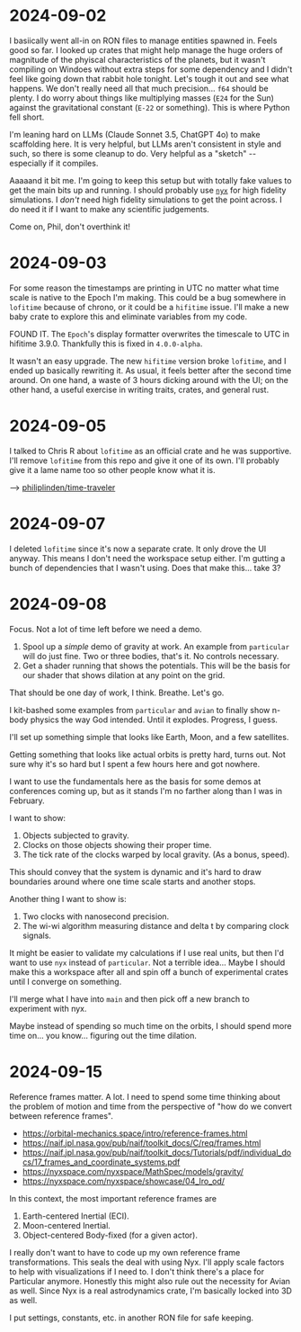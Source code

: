 # 2024-09-02
I basiically went all-in on RON files to manage entities spawned in. Feels good
so far. I looked up crates that might help manage the huge orders of magnitude
of the phyiscal characteristics of the planets, but it wasn't compiling on
Windoes without extra steps for some dependency and I didn't feel like going
down that rabbit hole tonight. Let's tough it out and see what happens. We don't
really need all that much precision... `f64` should be plenty. I do worry about
things like multiplying masses (`E24` for the Sun) against the gravitational
constant (`E-22` or something). This is where Python fell short.

I'm leaning hard on LLMs (Claude Sonnet 3.5, ChatGPT 4o) to make scaffolding
here. It is very helpful, but LLMs aren't consistent in style and such, so there
is some cleanup to do. Very helpful as a "sketch" -- especially if it compiles.

Aaaaand it bit me. I'm going to keep this setup but with totally fake values to
get the main bits up and running. I should probably use
[`nyx`](https://github.com/nyx-space/nyx/tree/master/examples/04_lro_od) for
high fidelity simulations. I _don't_ need high fidelity simulations to get the
point across. I do need it if I want to make any scientific judgements.

Come on, Phil, don't overthink it!

# 2024-09-03
For some reason the timestamps are printing in UTC no matter what time scale is
native to the Epoch I'm making. This could be a bug somewhere in `lofitime`
because of chrono, or it could be a `hifitime` issue. I'll make a new baby crate
to explore this and eliminate variables from my code.

FOUND IT. The `Epoch`'s display formatter overwrites the timescale to UTC in
hifitime 3.9.0. Thankfully this is fixed in `4.0.0-alpha`.

It wasn't an easy upgrade. The new `hifitime` version broke `lofitime`, and I
ended up basically rewriting it. As usual, it feels better after the second time
around. On one hand, a waste of 3 hours dicking around with the UI; on the other
hand, a useful exercise in writing traits, crates, and general rust.

# 2024-09-05
I talked to Chris R about `lofitime` as an official crate and he was supportive.
I'll remove `lofitime` from this repo and give it one of its own. I'll probably
give it a lame name too so other people know what it is.

--> [philiplinden/time-traveler](https://github.com/philiplinden/time-traveler)

# 2024-09-07
I deleted `lofitime` since it's now a separate crate. It only drove the UI
anyway. This means I don't need the workspace setup either. I'm gutting a bunch
of dependencies that I wasn't using. Does that make this... take 3?

# 2024-09-08
Focus. Not a lot of time left before we need a demo.
1. Spool up a _simple_ demo of gravity at work. An example from `particular`
   will do just fine. Two or three bodies, that's it. No controls necessary.
2. Get a shader running that shows the potentials. This will be the basis for
   our shader that shows dilation at any point on the grid.

That should be one day of work, I think. Breathe. Let's go.

I kit-bashed some examples from `particular` and `avian` to finally show n-body
physics the way God intended. Until it explodes. Progress, I guess.

I'll set up something simple that looks like Earth, Moon, and a few satellites.

Getting something that looks like actual orbits is pretty hard, turns out. Not
sure why it's so hard but I spent a few hours here and got nowhere.

I want to use the fundamentals here as the basis for some demos at conferences
coming up, but as it stands I'm no farther along than I was in February.

I want to show:
1. Objects subjected to gravity.
2. Clocks on those objects showing their proper time.
3. The tick rate of the clocks warped by local gravity. (As a bonus, speed).

This should convey that the system is dynamic and it's hard to draw boundaries
around where one time scale starts and another stops.

Another thing I want to show is:
1. Two clocks with nanosecond precision.
2. The wi-wi algorithm measuring distance and delta t by comparing clock
   signals.

It might be easier to validate my calculations if I use real units, but then I'd
want to use `nyx` instead of `particular`. Not a terrible idea... Maybe I should
make this a workspace after all and spin off a bunch of experimental crates
until I converge on something.

I'll merge what I have into `main` and then pick off a new branch to experiment
with nyx.

Maybe instead of spending so much time on the orbits, I should spend more time
on... you know... figuring out the time dilation.

# 2024-09-15
Reference frames matter. A lot. I need to spend some time thinking about the
problem of motion and time from the perspective of "how do we convert between
reference frames". 

- https://orbital-mechanics.space/intro/reference-frames.html
- https://naif.jpl.nasa.gov/pub/naif/toolkit_docs/C/req/frames.html
- https://naif.jpl.nasa.gov/pub/naif/toolkit_docs/Tutorials/pdf/individual_docs/17_frames_and_coordinate_systems.pdf
- https://nyxspace.com/nyxspace/MathSpec/models/gravity/
- https://nyxspace.com/nyxspace/showcase/04_lro_od/

In this context, the most important reference frames are
1. Earth-centered Inertial (ECI).
2. Moon-centered Inertial.
3. Object-centered Body-fixed (for a given actor).

I really don't want to have to code up my own reference frame transformations.
This seals the deal with using Nyx. I'll apply scale factors to help with
visualizations if I need to.  I don't think there's a place for Particular
anymore. Honestly this might also rule out the necessity for Avian as well.
Since Nyx is a real astrodynamics crate, I'm basically locked into 3D as well.

I put settings, constants, etc. in another RON file for safe keeping.
